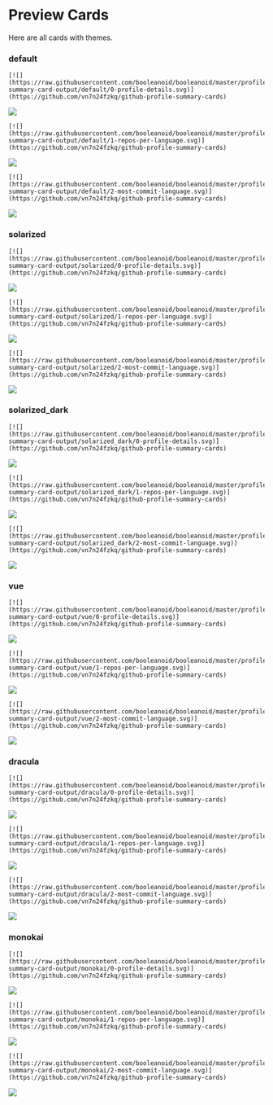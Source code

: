 
# Preview Cards

Here are all cards with themes.


### default


```
[![](https://raw.githubusercontent.com/booleanoid/booleanoid/master/profile-summary-card-output/default/0-profile-details.svg)](https://github.com/vn7n24fzkq/github-profile-summary-cards)
```
![](https://raw.githubusercontent.com/booleanoid/booleanoid/master/profile-summary-card-output/default/0-profile-details.svg)


```
[![](https://raw.githubusercontent.com/booleanoid/booleanoid/master/profile-summary-card-output/default/1-repos-per-language.svg)](https://github.com/vn7n24fzkq/github-profile-summary-cards)
```
![](https://raw.githubusercontent.com/booleanoid/booleanoid/master/profile-summary-card-output/default/1-repos-per-language.svg)


```
[![](https://raw.githubusercontent.com/booleanoid/booleanoid/master/profile-summary-card-output/default/2-most-commit-language.svg)](https://github.com/vn7n24fzkq/github-profile-summary-cards)
```
![](https://raw.githubusercontent.com/booleanoid/booleanoid/master/profile-summary-card-output/default/2-most-commit-language.svg)


### solarized


```
[![](https://raw.githubusercontent.com/booleanoid/booleanoid/master/profile-summary-card-output/solarized/0-profile-details.svg)](https://github.com/vn7n24fzkq/github-profile-summary-cards)
```
![](https://raw.githubusercontent.com/booleanoid/booleanoid/master/profile-summary-card-output/solarized/0-profile-details.svg)


```
[![](https://raw.githubusercontent.com/booleanoid/booleanoid/master/profile-summary-card-output/solarized/1-repos-per-language.svg)](https://github.com/vn7n24fzkq/github-profile-summary-cards)
```
![](https://raw.githubusercontent.com/booleanoid/booleanoid/master/profile-summary-card-output/solarized/1-repos-per-language.svg)


```
[![](https://raw.githubusercontent.com/booleanoid/booleanoid/master/profile-summary-card-output/solarized/2-most-commit-language.svg)](https://github.com/vn7n24fzkq/github-profile-summary-cards)
```
![](https://raw.githubusercontent.com/booleanoid/booleanoid/master/profile-summary-card-output/solarized/2-most-commit-language.svg)


### solarized_dark


```
[![](https://raw.githubusercontent.com/booleanoid/booleanoid/master/profile-summary-card-output/solarized_dark/0-profile-details.svg)](https://github.com/vn7n24fzkq/github-profile-summary-cards)
```
![](https://raw.githubusercontent.com/booleanoid/booleanoid/master/profile-summary-card-output/solarized_dark/0-profile-details.svg)


```
[![](https://raw.githubusercontent.com/booleanoid/booleanoid/master/profile-summary-card-output/solarized_dark/1-repos-per-language.svg)](https://github.com/vn7n24fzkq/github-profile-summary-cards)
```
![](https://raw.githubusercontent.com/booleanoid/booleanoid/master/profile-summary-card-output/solarized_dark/1-repos-per-language.svg)


```
[![](https://raw.githubusercontent.com/booleanoid/booleanoid/master/profile-summary-card-output/solarized_dark/2-most-commit-language.svg)](https://github.com/vn7n24fzkq/github-profile-summary-cards)
```
![](https://raw.githubusercontent.com/booleanoid/booleanoid/master/profile-summary-card-output/solarized_dark/2-most-commit-language.svg)


### vue


```
[![](https://raw.githubusercontent.com/booleanoid/booleanoid/master/profile-summary-card-output/vue/0-profile-details.svg)](https://github.com/vn7n24fzkq/github-profile-summary-cards)
```
![](https://raw.githubusercontent.com/booleanoid/booleanoid/master/profile-summary-card-output/vue/0-profile-details.svg)


```
[![](https://raw.githubusercontent.com/booleanoid/booleanoid/master/profile-summary-card-output/vue/1-repos-per-language.svg)](https://github.com/vn7n24fzkq/github-profile-summary-cards)
```
![](https://raw.githubusercontent.com/booleanoid/booleanoid/master/profile-summary-card-output/vue/1-repos-per-language.svg)


```
[![](https://raw.githubusercontent.com/booleanoid/booleanoid/master/profile-summary-card-output/vue/2-most-commit-language.svg)](https://github.com/vn7n24fzkq/github-profile-summary-cards)
```
![](https://raw.githubusercontent.com/booleanoid/booleanoid/master/profile-summary-card-output/vue/2-most-commit-language.svg)


### dracula


```
[![](https://raw.githubusercontent.com/booleanoid/booleanoid/master/profile-summary-card-output/dracula/0-profile-details.svg)](https://github.com/vn7n24fzkq/github-profile-summary-cards)
```
![](https://raw.githubusercontent.com/booleanoid/booleanoid/master/profile-summary-card-output/dracula/0-profile-details.svg)


```
[![](https://raw.githubusercontent.com/booleanoid/booleanoid/master/profile-summary-card-output/dracula/1-repos-per-language.svg)](https://github.com/vn7n24fzkq/github-profile-summary-cards)
```
![](https://raw.githubusercontent.com/booleanoid/booleanoid/master/profile-summary-card-output/dracula/1-repos-per-language.svg)


```
[![](https://raw.githubusercontent.com/booleanoid/booleanoid/master/profile-summary-card-output/dracula/2-most-commit-language.svg)](https://github.com/vn7n24fzkq/github-profile-summary-cards)
```
![](https://raw.githubusercontent.com/booleanoid/booleanoid/master/profile-summary-card-output/dracula/2-most-commit-language.svg)


### monokai


```
[![](https://raw.githubusercontent.com/booleanoid/booleanoid/master/profile-summary-card-output/monokai/0-profile-details.svg)](https://github.com/vn7n24fzkq/github-profile-summary-cards)
```
![](https://raw.githubusercontent.com/booleanoid/booleanoid/master/profile-summary-card-output/monokai/0-profile-details.svg)


```
[![](https://raw.githubusercontent.com/booleanoid/booleanoid/master/profile-summary-card-output/monokai/1-repos-per-language.svg)](https://github.com/vn7n24fzkq/github-profile-summary-cards)
```
![](https://raw.githubusercontent.com/booleanoid/booleanoid/master/profile-summary-card-output/monokai/1-repos-per-language.svg)


```
[![](https://raw.githubusercontent.com/booleanoid/booleanoid/master/profile-summary-card-output/monokai/2-most-commit-language.svg)](https://github.com/vn7n24fzkq/github-profile-summary-cards)
```
![](https://raw.githubusercontent.com/booleanoid/booleanoid/master/profile-summary-card-output/monokai/2-most-commit-language.svg)

